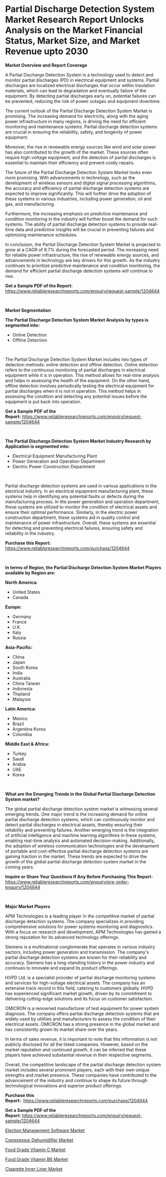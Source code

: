 <p><h1>Partial Discharge Detection System Market Research Report Unlocks Analysis on the Market Financial Status, Market Size, and Market Revenue upto 2030</h1></p><p><strong>Market Overview and Report Coverage</strong></p>
<p><p>A Partial Discharge Detection System is a technology used to detect and monitor partial discharges (PD) in electrical equipment and systems. Partial discharges are localized electrical discharges that occur within insulation materials, which can lead to degradation and eventually failure of the equipment. By detecting partial discharges early on, potential failures can be prevented, reducing the risk of power outages and equipment downtime.</p><p>The current outlook of the Partial Discharge Detection System Market is promising. The increasing demand for electricity, along with the aging power infrastructure in many regions, is driving the need for efficient monitoring and maintenance systems. Partial discharge detection systems are crucial in ensuring the reliability, safety, and longevity of power equipment.</p><p>Moreover, the rise in renewable energy sources like wind and solar power has also contributed to the growth of the market. These sources often require high-voltage equipment, and the detection of partial discharges is essential to maintain their efficiency and prevent costly repairs.</p><p>The future of the Partial Discharge Detection System Market looks even more promising. With advancements in technology, such as the development of wireless sensors and digital signal processing algorithms, the accuracy and efficiency of partial discharge detection systems are expected to improve significantly. This will further drive the adoption of these systems in various industries, including power generation, oil and gas, and manufacturing.</p><p>Furthermore, the increasing emphasis on predictive maintenance and condition monitoring in the industry will further boost the demand for such systems. The ability of partial discharge detection systems to provide real-time data and predictive insights will be crucial in preventing failures and optimizing maintenance schedules.</p><p>In conclusion, the Partial Discharge Detection System Market is projected to grow at a CAGR of 9.7% during the forecasted period. The increasing need for reliable power infrastructure, the rise of renewable energy sources, and advancements in technology are key drivers for this growth. As the industry continues to prioritize predictive maintenance and condition monitoring, the demand for efficient partial discharge detection systems will continue to rise.</p></p>
<p><strong>Get a Sample PDF of the Report:</strong> <a href="https://www.reliableresearchreports.com/enquiry/request-sample/1204644">https://www.reliableresearchreports.com/enquiry/request-sample/1204644</a></p>
<p>&nbsp;</p>
<p><strong>Market Segmentation</strong></p>
<p><strong>The Partial Discharge Detection System Market Analysis by types is segmented into:</strong></p>
<p><ul><li>Online Detection</li><li>Offline Detection</li></ul></p>
<p>&nbsp;</p>
<p><p>The Partial Discharge Detection System Market includes two types of detection methods: online detection and offline detection. Online detection refers to the continuous monitoring of partial discharges in electrical equipment while it is in operation. This method allows for real-time analysis and helps in assessing the health of the equipment. On the other hand, offline detection involves periodically testing the electrical equipment for partial discharges when it is not in operation. This method helps in assessing the condition and detecting any potential issues before the equipment is put back into operation.</p></p>
<p><strong>Get a Sample PDF of the Report:</strong>&nbsp;<a href="https://www.reliableresearchreports.com/enquiry/request-sample/1204644">https://www.reliableresearchreports.com/enquiry/request-sample/1204644</a></p>
<p>&nbsp;</p>
<p><strong>The Partial Discharge Detection System Market Industry Research by Application is segmented into:</strong></p>
<p><ul><li>Electrical Equipment Manufacturing Plant</li><li>Power Generation and Operation Department</li><li>Electric Power Construction Department</li></ul></p>
<p>&nbsp;</p>
<p><p>Partial discharge detection systems are used in various applications in the electrical industry. In an electrical equipment manufacturing plant, these systems help in identifying any potential faults or defects during the manufacturing process. In the power generation and operation department, these systems are utilized to monitor the condition of electrical assets and ensure their optimal performance. Similarly, in the electric power construction department, these systems aid in quality control and maintenance of power infrastructure. Overall, these systems are essential for detecting and preventing electrical failures, ensuring safety and reliability in the industry.</p></p>
<p><strong>Purchase this Report:</strong>&nbsp; <a href="https://www.reliableresearchreports.com/purchase/1204644">https://www.reliableresearchreports.com/purchase/1204644</a></p>
<p>&nbsp;</p>
<p><strong>In terms of Region, the Partial Discharge Detection System Market Players available by Region are:</strong></p>
<p>
    <p> <strong> North America: </strong>
        <ul>
            <li>United States</li>
            <li>Canada</li>
        </ul>
        </p> 
    <p> <strong> Europe: </strong>
        <ul>
            <li>Germany</li>
            <li>France</li>
            <li>U.K.</li>
            <li>Italy</li>
            <li>Russia</li>
        </ul>
        </p> 
    <p> <strong> Asia-Pacific: </strong>
        <ul>
            <li>China</li>
            <li>Japan</li>
            <li>South Korea</li>
            <li>India</li>
            <li>Australia</li>
            <li>China Taiwan</li>
            <li>Indonesia</li>
            <li>Thailand</li>
            <li>Malaysia</li>
        </ul>
        </p> 
    <p> <strong> Latin America: </strong>
        <ul>
            <li>Mexico</li>
            <li>Brazil</li>
            <li>Argentina Korea</li>
            <li>Colombia</li>
        </ul>
        </p> 
    <p> <strong> Middle East & Africa: </strong>
        <ul>
            <li>Turkey</li>
            <li>Saudi</li>
            <li>Arabia</li>
            <li>UAE</li>
            <li>Korea</li>
        </ul>
    </p>
    </p>
<p>&nbsp;</p>
<p><strong>What are the Emerging Trends in the Global Partial Discharge Detection System market?</strong></p>
<p><p>The global partial discharge detection system market is witnessing several emerging trends. One major trend is the increasing demand for online partial discharge detection systems, which can continuously monitor and detect partial discharges in electrical assets, thereby ensuring their reliability and preventing failures. Another emerging trend is the integration of artificial intelligence and machine learning algorithms in these systems, enabling real-time analysis and automated decision-making. Additionally, the adoption of wireless communication technologies and the development of portable and cost-effective partial discharge detection systems are gaining traction in the market. These trends are expected to drive the growth of the global partial discharge detection system market in the coming years.</p></p>
<p><strong>Inquire or Share Your Questions If Any Before Purchasing This Report</strong>- <a href="https://www.reliableresearchreports.com/enquiry/pre-order-enquiry/1204644">https://www.reliableresearchreports.com/enquiry/pre-order-enquiry/1204644</a></p>
<p>&nbsp;</p>
<p><strong>Major Market Players</strong></p>
<p><p>APM Technologies is a leading player in the competitive market of partial discharge detection systems. The company specializes in providing comprehensive solutions for power systems monitoring and diagnostics. With a focus on research and development, APM Technologies has gained a strong reputation for its advanced technology offerings.</p><p>Siemens is a multinational conglomerate that operates in various industry sectors, including power generation and transmission. The company's partial discharge detection systems are known for their reliability and accuracy. Siemens has a long-standing history in the power industry and continues to innovate and expand its product offerings.</p><p>HVPD Ltd. is a specialist provider of partial discharge monitoring systems and services for high-voltage electrical assets. The company has an extensive track record in this field, catering to customers globally. HVPD has experienced significant market growth, driven by its commitment to delivering cutting-edge solutions and its focus on customer satisfaction.</p><p>OMICRON is a renowned manufacturer of test equipment for power system diagnosis. The company offers partial discharge detection systems that are widely used by utilities and manufacturers to assess the condition of their electrical assets. OMICRON has a strong presence in the global market and has consistently grown its market share over the years.</p><p>In terms of sales revenue, it is important to note that this information is not publicly disclosed for all the listed companies. However, based on the market reputation and continued growth, it can be inferred that these players have achieved substantial revenue in their respective segments.</p><p>Overall, the competitive landscape of the partial discharge detection system market includes several prominent players, each with their own unique strengths and market presence. These companies have contributed to the advancement of the industry and continue to shape its future through technological innovations and superior product offerings.</p></p>
<p><strong>Purchase this Report:</strong>&nbsp;&nbsp;<a href="https://www.reliableresearchreports.com/purchase/1204644">https://www.reliableresearchreports.com/purchase/1204644</a></p>
<p></p>
<p><strong>Get a Sample PDF of the Report:</strong>&nbsp;<a href="https://www.reliableresearchreports.com/enquiry/request-sample/1204644">https://www.reliableresearchreports.com/enquiry/request-sample/1204644</a></p>
<p><p><a href="https://www.linkedin.com/pulse/election-management-software-market-size-share-amp-trends/">Election Management Software Market</a></p><p><a href="https://www.linkedin.com/pulse/compressor-dehumidifier-market-share-amp-new-trends-analysis/">Compressor Dehumidifier Market</a></p><p><a href="https://medium.com/@adityalohrp23/food-grade-vitamin-c-market-trends-forecast-and-competitive-analysis-to-2030-321bad965a12">Food Grade Vitamin C Market</a></p><p><a href="https://medium.com/@rameshramurp23/food-grade-vitamin-b6-market-the-key-to-successful-business-strategy-forecast-till-2030-b681fdd3f786">Food Grade Vitamin B6 Market</a></p><p><a href="https://github.com/marloy8/Market-Research-Report-List-1/blob/main/cigarette-inner-liner-market.md">Cigarette Inner Liner Market</a></p></p>